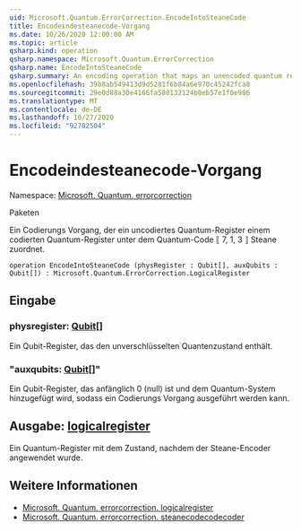 ```yaml
---
uid: Microsoft.Quantum.ErrorCorrection.EncodeIntoSteaneCode
title: Encodeindesteanecode-Vorgang
ms.date: 10/26/2020 12:00:00 AM
ms.topic: article
qsharp.kind: operation
qsharp.namespace: Microsoft.Quantum.ErrorCorrection
qsharp.name: EncodeIntoSteaneCode
qsharp.summary: An encoding operation that maps an unencoded quantum register to an encoded quantum register under the ⟦7, 1, 3⟧ Steane quantum code.
ms.openlocfilehash: 39b8ab549413d9d5281f6b84a6e970c45242fca8
ms.sourcegitcommit: 29e0d88a30e4166fa580132124b0eb57e1f0e986
ms.translationtype: MT
ms.contentlocale: de-DE
ms.lasthandoff: 10/27/2020
ms.locfileid: "92702504"
---
```

# <a name="encodeintosteanecode-operation"></a>Encodeindesteanecode-Vorgang

Namespace: [Microsoft. Quantum. errorcorrection](xref:Microsoft.Quantum.ErrorCorrection)

Paketen [](https://nuget.org/packages/)


Ein Codierungs Vorgang, der ein uncodiertes Quantum-Register einem codierten Quantum-Register unter dem Quantum-Code ⟦ 7, 1, 3 ⟧ Steane zuordnet.

```qsharp
operation EncodeIntoSteaneCode (physRegister : Qubit[], auxQubits : Qubit[]) : Microsoft.Quantum.ErrorCorrection.LogicalRegister
```


## <a name="input"></a>Eingabe

### <a name="physregister--qubit"></a>physregister: [Qubit](xref:microsoft.quantum.lang-ref.qubit)[]

Ein Qubit-Register, das den unverschlüsselten Quantenzustand enthält.


### <a name="auxqubits--qubit"></a>"auxqubits: [Qubit](xref:microsoft.quantum.lang-ref.qubit)[]"

Ein Qubit-Register, das anfänglich 0 (null) ist und dem Quantum-System hinzugefügt wird, sodass ein Codierungs Vorgang ausgeführt werden kann.



## <a name="output--logicalregister"></a>Ausgabe: [logicalregister](xref:Microsoft.Quantum.ErrorCorrection.LogicalRegister)

Ein Quantum-Register mit dem Zustand, nachdem der Steane-Encoder angewendet wurde.

## <a name="see-also"></a>Weitere Informationen

- [Microsoft. Quantum. errorcorrection. logicalregister](xref:Microsoft.Quantum.ErrorCorrection.LogicalRegister)
- [Microsoft. Quantum. errorcorrection. steanecodecodecoder](xref:Microsoft.Quantum.ErrorCorrection.SteaneCodeDecoder)